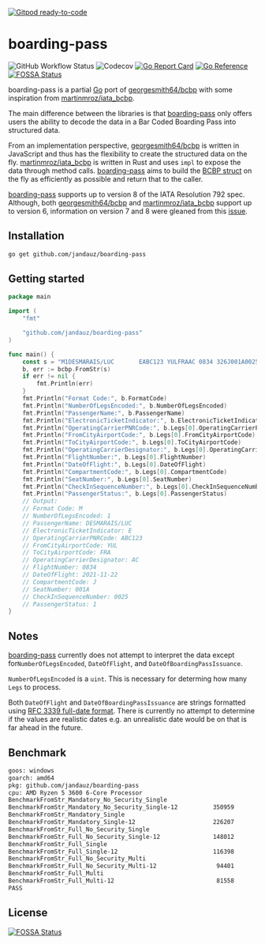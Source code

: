 [![Gitpod ready-to-code](https://img.shields.io/badge/Gitpod-ready--to--code-blue?logo=gitpod)](https://gitpod.io/#https://github.com/jandauz/boarding-pass)

# boarding-pass
![GitHub Workflow Status](https://img.shields.io/github/workflow/status/jandauz/boarding-pass/Go)
![Codecov](https://img.shields.io/codecov/c/github/jandauz/boarding-pass)
[![Go Report Card](https://goreportcard.com/badge/github.com/jandauz/boarding-pass)](https://goreportcard.com/report/github.com/jandauz/boarding-pass)
[![Go Reference](https://pkg.go.dev/badge/github.com/jandauz/boarding-pass/bcbp.svg)](https://pkg.go.dev/github.com/jandauz/boarding-pass/bcbp)
[![FOSSA Status](https://app.fossa.com/api/projects/git%2Bgithub.com%2Fjandauz%2Fboarding-pass.svg?type=shield)](https://app.fossa.com/projects/git%2Bgithub.com%2Fjandauz%2Fboarding-pass?ref=badge_shield)

boarding-pass is a partial [Go](https://golang.org) port of
[georgesmith64/bcbp](https://github.com/georgesmith46/bcbp) with some
inspiration from [martinmroz/iata_bcbp](https://github.com/martinmroz/iata_bcbp).

The main difference between the libraries is that
[boarding-pass](https://github.com/jandauz/boarding-pass) only offers users the
ability to decode the data in a Bar Coded Boarding Pass into structured data.

From an implementation perspective, [georgesmith64/bcbp](https://github.com/georgesmith46/bcbp)
is written in JavaScript and thus has the flexibility to create the structured
data on the fly. [martinmroz/iata_bcbp](https://github.com/martinmroz/iata_bcbp)
is written in Rust and uses `impl` to expose the data through method calls.
[boarding-pass](https://github.com/jandauz/boarding-pass) aims to build the
[BCBP struct](https://pkg.go.dev/github.com/jandauz/boarding-pass/bcbp#BCBP)
on the fly as efficiently as possible and return that to the caller.

[boarding-pass](https://github.com/jandauz/boarding-pass) supports up to
version 8 of the IATA Resolution 792 spec. Although, both
[georgesmith64/bcbp](https://github.com/georgesmith46/bcbp) and
[martinmroz/iata_bcbp](https://github.com/martinmroz/iata_bcbp) support
up to version 6, information on version 7 and 8 were gleaned from this
[issue](https://github.com/georgesmith46/bcbp/issues/3).

## Installation
```bash
go get github.com/jandauz/boarding-pass
```

## Getting started

```go
package main

import (
	"fmt"

	"github.com/jandauz/boarding-pass"
)

func main() {
	const s = "M1DESMARAIS/LUC       EABC123 YULFRAAC 0834 326J001A0025 100"
	b, err := bcbp.FromStr(s)
	if err != nil {
		fmt.Println(err)
	}
	fmt.Println("Format Code:", b.FormatCode)
	fmt.Println("NumberOfLegsEncoded:", b.NumberOfLegsEncoded)
	fmt.Println("PassengerName:", b.PassengerName)
	fmt.Println("ElectronicTicketIndicator:", b.ElectronicTicketIndicator)
	fmt.Println("OperatingCarrierPNRCode:", b.Legs[0].OperatingCarrierPNRCode)
	fmt.Println("FromCityAirportCode:", b.Legs[0].FromCityAirportCode)
	fmt.Println("ToCityAirportCode:", b.Legs[0].ToCityAirportCode)
	fmt.Println("OperatingCarrierDesignator:", b.Legs[0].OperatingCarrierDesignator)
	fmt.Println("FlightNumber:", b.Legs[0].FlightNumber)
	fmt.Println("DateOfFlight:", b.Legs[0].DateOfFlight)
	fmt.Println("CompartmentCode:", b.Legs[0].CompartmentCode)
	fmt.Println("SeatNumber:", b.Legs[0].SeatNumber)
	fmt.Println("CheckInSequenceNumber:", b.Legs[0].CheckInSequenceNumber)
	fmt.Println("PassengerStatus:", b.Legs[0].PassengerStatus)
	// Output:
	// Format Code: M
	// NumberOfLegsEncoded: 1
	// PassengerName: DESMARAIS/LUC
	// ElectronicTicketIndicator: E
	// OperatingCarrierPNRCode: ABC123
	// FromCityAirportCode: YUL
	// ToCityAirportCode: FRA
	// OperatingCarrierDesignator: AC
	// FlightNumber: 0834
	// DateOfFlight: 2021-11-22
	// CompartmentCode: J
	// SeatNumber: 001A
	// CheckInSequenceNumber: 0025
	// PassengerStatus: 1
}
```

## Notes
[boarding-pass](https://github.com/jandauz/boarding-pass) currently does not
attempt to interpret the data except for`NumberOfLegsEncoded`, `DateOfFlight`,
and `DateOfBoardingPassIssuance`.

`NumberOfLegsEncoded` is a `uint`. This is necessary for determing how many
`Legs` to process.

Both `DateOfFlight` and `DateOfBoardingPassIssuance` are
strings formatted using
[RFC 3339 full-date format](https://tools.ietf.org/html/rfc3339#section-5.6).
There is currently no attempt to determine if the values are realistic dates
e.g. an unrealistic date would be on that is far ahead in the future.

## Benchmark
```bash
goos: windows
goarch: amd64
pkg: github.com/jandauz/boarding-pass
cpu: AMD Ryzen 5 3600 6-Core Processor
BenchmarkFromStr_Mandatory_No_Security_Single
BenchmarkFromStr_Mandatory_No_Security_Single-12    	  350959	      3261 ns/op	      16 B/op	       1 allocs/op
BenchmarkFromStr_Mandatory_Single
BenchmarkFromStr_Mandatory_Single-12                	  226207	      5299 ns/op	      16 B/op	       1 allocs/op
BenchmarkFromStr_Full_No_Security_Single
BenchmarkFromStr_Full_No_Security_Single-12         	  148012	      8169 ns/op	      16 B/op	       1 allocs/op
BenchmarkFromStr_Full_Single
BenchmarkFromStr_Full_Single-12                     	  116398	     10138 ns/op	      16 B/op	       1 allocs/op
BenchmarkFromStr_Full_No_Security_Multi
BenchmarkFromStr_Full_No_Security_Multi-12          	   94401	     12638 ns/op	      16 B/op	       1 allocs/op
BenchmarkFromStr_Full_Multi
BenchmarkFromStr_Full_Multi-12                      	   81558	     14758 ns/op	      16 B/op	       1 allocs/op
PASS
```


## License
[![FOSSA Status](https://app.fossa.com/api/projects/git%2Bgithub.com%2Fjandauz%2Fboarding-pass.svg?type=large)](https://app.fossa.com/projects/git%2Bgithub.com%2Fjandauz%2Fboarding-pass?ref=badge_large)